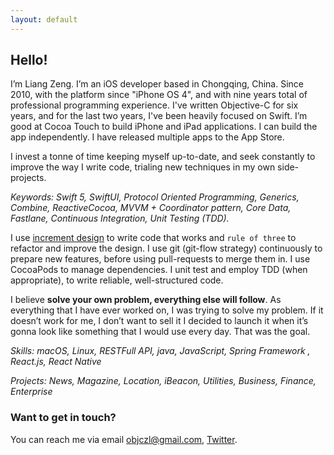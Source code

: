 ```yaml
---
layout: default
---
```


## Hello!

I’m Liang Zeng. I’m an iOS developer based in Chongqing, China. Since 2010,
with the platform since "iPhone OS 4", and with nine years total of professional
programming experience. I've written Objective-C for six years, and for the
last two years, I've been heavily focused on Swift. I’m good at Cocoa Touch to
build iPhone and iPad applications. I can build the app independently. I have
released multiple apps to the App Store.

I invest a tonne of time keeping myself up-to-date, and seek constantly to
improve the way I write code, trialing new techniques in my own side-projects.

*Keywords: Swift 5, SwiftUI, Protocol Oriented Programming, Generics, Combine,
ReactiveCocoa, MVVM + Coordinator pattern, Core Data, Fastlane, Continuous
Integration, Unit Testing (TDD).*

I use [increment design](https://www.jamesshore.com/Agile-Book/incremental_design.html)
to write code that works and `rule of three` to refactor and improve the design. I
use git (git-flow strategy) continuously to prepare new features, before using
pull-requests to merge them in. I use CocoaPods to manage dependencies. I unit
test and employ TDD (when appropriate), to write reliable, well-structured code.

I believe **solve your own problem, everything else will follow**. As everything
that I have ever worked on, I was trying to solve my problem.  If it doesn’t
work for me, I don’t want to sell it I decided to launch it when it’s gonna look
like something that I would use every day. That was the goal.

*Skills: macOS, Linux, RESTFull API, java, JavaScript, Spring Framework
, React.js, React Native*

*Projects: News, Magazine, Location, iBeacon, Utilities, Business, Finance,
Enterprise*

### Want to get in touch?

You can reach me via email <a href="mailto:objczl@gmail.com">objczl@gmail.com</a>, [Twitter](https://twitter.com/objczl).

